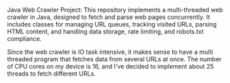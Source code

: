 Java Web Crawler Project: This repository implements a multi-threaded web crawler in Java, designed to fetch and parse web pages concurrently. It includes classes for managing URL queues, tracking visited URLs, parsing HTML content, and handling data storage, rate limiting, and robots.txt compliance.

Since the web crawler is IO task intensive, it makes sense to have a multi threaded program that fetches data from several URLs at once. The number of CPU cores on my device is 16, and I've decided to implement about 25 threads to fetch different URLs.
